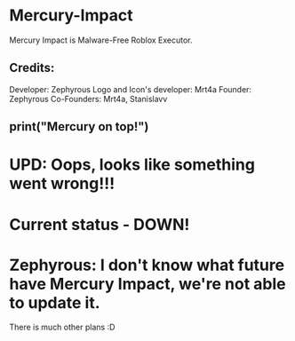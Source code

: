 # Mercury-Impact
Mercury Impact is Malware-Free Roblox Executor.

## Credits:
Developer: Zephyrous
Logo and Icon's developer: Mrt4a
Founder: Zephyrous
Co-Founders: Mrt4a, Stanislavv

## print("Mercury on top!")

# UPD: Oops, looks like something went wrong!!!
# Current status - DOWN!
# Zephyrous: I don't know what future have Mercury Impact, we're not able to update it.
There is much other plans :D
